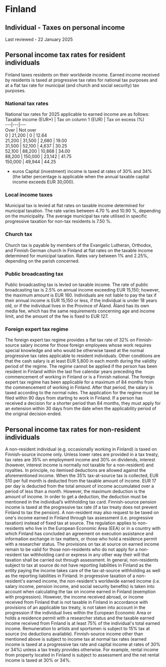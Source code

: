 # Finland
## Individual - Taxes on personal income
Last reviewed - 22 January 2025
## Personal income tax rates for resident individuals
Finland taxes residents on their worldwide income. Earned income received by residents is taxed at progressive tax rates for national tax purposes and at a flat tax rate for municipal (and church and social security) tax purposes.
### National tax rates
National tax rates for 2025 applicable to earned income are as follows:
Taxable income (EUR*) | Tax on column 1 (EUR) | Tax on excess (%)  
---|---|---  
Over | Not over  
0 | 21,200 | 0 | 12.64  
21,200 | 31,500 | 2,680 | 19.00  
31,500 | 52,100 | 4,637 | 30.25  
52,100 | 88,200 | 10,868 | 34.00  
88,200 | 150,000 | 23,142 | 41.75  
150,000 | 49,944 | 44.25  
* euros
Capital (investment) income is taxed at rates of 30% and 34% (the latter percentage is applicable when the annual taxable capital income exceeds EUR 30,000).
### Local income taxes
Municipal tax is levied at flat rates on taxable income determined for municipal taxation. The rate varies between 4.70 % and 10.90 %, depending on the municipality. The average municipal tax rate utilised in specific progressive taxation for non-tax residents is 7.50 %.
### Church tax
Church tax is payable by members of the Evangelic Lutheran, Orthodox, and Finnish German church in Finland at flat rates on the taxable income determined for municipal taxation. Rates vary between 1% and 2.25%, depending on the parish concerned.
### Public broadcasting tax
Public broadcasting tax is levied on taxable income. The rate of public broadcasting tax is 2.5% on annual income exceeding EUR 15,150; however, the maximum amount is EUR 160. Individuals are not liable to pay the tax if their annual income is EUR 15,150 or less, if the individual is under 18 years old, or if the individual lives in the Province of Åland. Åland has its own media fee, which has the same requirements concerning age and income limit, and the amount of the fee is fixed to EUR 127.
### Foreign expert tax regime
The foreign expert tax regime provides a flat tax rate of 32% on Finnish-source salary income for those foreign employees whose work requires special knowledge and who would be otherwise taxed at the normal progressive tax rates applicable to resident individuals. Other conditions are that the cash salary is at least EUR 5,800 in each month during the validity period of the regime. The regime cannot be applied if the person has been resident in Finland within the last five calendar years preceding the commencement of working in Finland or is a Finnish national.
The foreign expert tax regime has been applicable for a maximum of 84 months from the commencement of working in Finland. After that period, the salary is taxed according to the normal rules. The application for the regime must be filed within 90 days from starting to work in Finland. If a person has received a decision for a shorter period than 84 months, they must apply for an extension within 30 days from the date when the applicability period of the original decision ended.
## Personal income tax rates for non-resident individuals
A non-resident individual (e.g. occasionally working in Finland) is taxed on Finnish-source income only. Unless lower rates are provided in a tax treaty, tax rates are 35% on employment income and 30% on dividends, interest (however, interest income is normally not taxable for a non-resident) and royalties. In principle, no itemised deductions are allowed against the aforementioned income. When the 35% tax-at-source tax is collected, EUR 510 per full month is deducted from the taxable amount of income. EUR 17 per day is deducted from the total amount of income accumulated over a period of less than a month. However, the maximum deduction is the amount of income. In order to get a deduction, the deduction must be mentioned in the individual’s withholding tax card. Finnish-source pension income is taxed at the progressive tax rate (if a tax treaty does not prevent Finland to tax the pension).
A non-resident may also request to be taxed on one's income earned in Finland through tax assessment (i.e. progressive taxation) instead of fixed tax at source. The regulation applies to non-residents who live in the European Economic Area (EEA) or in a country with which Finland has concluded an agreement on execution assistance and information exchange in tax matters, or those who hold a residence permit with a researcher status.
The provisions on tax at source on earned income remain to be valid for those non-residents who do not apply for a non-resident tax withholding card or express in any other way their will that taxation shall be carried out through assessment. In general, non-residents subject to tax at source do not have reporting liabilities in Finland as the entity paying the income takes care of the tax-at-source withholding as well as the reporting liabilities in Finland.
In progressive taxation of a non-resident's earned income, the non-resident's worldwide earned income (i.e. salary income, pension income, and social security benefits) is taken into account when calculating the tax on income earned in Finland (exemption with progression). However, the income received abroad, or income received from Finland that is not taxable in Finland in accordance with provisions of an applicable tax treaty, is not taken into account in the progression if the individual lives within the European Economic Area or holds a residence permit with a researcher status and the taxable earned income received from Finland is at least 75% of the individual's total earned income.
Remuneration to artists and sportsmen is subject to 15% tax at source (no deductions available).
Finnish-source income other than mentioned above is subject to income tax at normal tax rates (earned income is taxed at a progressive tax rate and capital income at rates of 30% or 34%) unless a tax treaty provides otherwise. For example, rental income from property located in Finland is subject to assessment and the net rental income is taxed at 30% or 34%.
